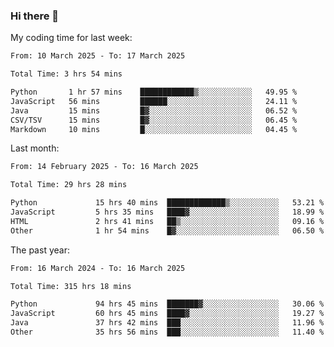 ### Hi there 👋

My coding time for last week:

<!--START_SECTION:week-->

```txt
From: 10 March 2025 - To: 17 March 2025

Total Time: 3 hrs 54 mins

Python       1 hr 57 mins    ████████████▒░░░░░░░░░░░░   49.95 %
JavaScript   56 mins         ██████░░░░░░░░░░░░░░░░░░░   24.11 %
Java         15 mins         █▓░░░░░░░░░░░░░░░░░░░░░░░   06.52 %
CSV/TSV      15 mins         █▓░░░░░░░░░░░░░░░░░░░░░░░   06.45 %
Markdown     10 mins         █░░░░░░░░░░░░░░░░░░░░░░░░   04.45 %
```

<!--END_SECTION:week-->

Last month:

<!--START_SECTION:month-->

```txt
From: 14 February 2025 - To: 16 March 2025

Total Time: 29 hrs 28 mins

Python             15 hrs 40 mins  █████████████▒░░░░░░░░░░░   53.21 %
JavaScript         5 hrs 35 mins   ████▓░░░░░░░░░░░░░░░░░░░░   18.99 %
HTML               2 hrs 41 mins   ██▒░░░░░░░░░░░░░░░░░░░░░░   09.16 %
Other              1 hr 54 mins    █▓░░░░░░░░░░░░░░░░░░░░░░░   06.50 %
```

<!--END_SECTION:month-->

The past year:

<!--START_SECTION:year-->

```txt
From: 16 March 2024 - To: 16 March 2025

Total Time: 315 hrs 18 mins

Python             94 hrs 45 mins  ███████▓░░░░░░░░░░░░░░░░░   30.06 %
JavaScript         60 hrs 45 mins  ████▓░░░░░░░░░░░░░░░░░░░░   19.27 %
Java               37 hrs 42 mins  ███░░░░░░░░░░░░░░░░░░░░░░   11.96 %
Other              35 hrs 56 mins  ███░░░░░░░░░░░░░░░░░░░░░░   11.40 %
```

<!--END_SECTION:year-->
